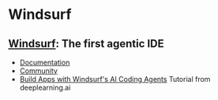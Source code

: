 # **Windsurf**

## [Windsurf](https://codeium.com/windsurf): The first agentic IDE

- [Documentation](https://docs.windsurf.com/windsurf/getting-started)
- [Community](https://discord.com/invite/GjCYNGChrw)
- [Build Apps with Windsurf's AI Coding Agents](https://learn.deeplearning.ai/courses/build-apps-with-windsurfs-ai-coding-agent) Tutorial from deeplearning.ai 
